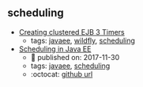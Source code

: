 scheduling 
---
* [Creating clustered EJB 3 Timers ](http://www.mastertheboss.com/jboss-server/wildfly-8/creating-clustered-ejb-3-timers)
    * tags: [javaee](../tags/javaee.md), [wildfly](../tags/wildfly.md), [scheduling](../tags/scheduling.md)
* [Scheduling in Java EE](https://www.baeldung.com/scheduling-in-java-enterprise-edition)
    * :calendar: published on: 2017-11-30
    * tags: [javaee](../tags/javaee.md), [scheduling](../tags/scheduling.md)
    * :octocat: [github url](https://github.com/eugenp/tutorials/tree/master/jee-7)
